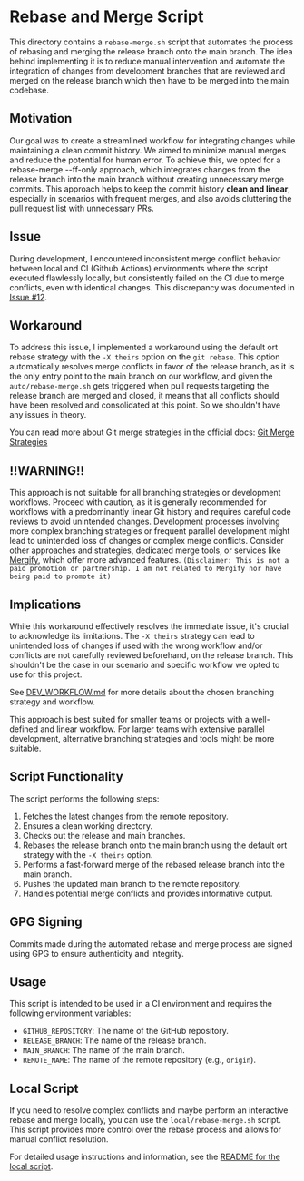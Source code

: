 # Rebase and Merge Script

This directory contains a `rebase-merge.sh` script that automates the process of rebasing and merging the release branch onto the main branch.
The idea behind implementing it is to reduce manual intervention and automate the integration of changes from development branches
that are reviewed and merged on the release branch which then have to be merged into the main codebase.

## Motivation

Our goal was to create a streamlined workflow for integrating changes while maintaining a clean commit history. We aimed to minimize manual merges
and reduce the potential for human error. To achieve this, we opted for a rebase-merge --ff-only approach, which integrates changes from the release
branch into the main branch without creating unnecessary merge commits. This approach helps to keep the commit history **clean and linear**,
especially in scenarios with frequent merges, and also avoids cluttering the pull request list with unnecessary PRs.

## Issue

During development, I encountered inconsistent merge conflict behavior between local and CI (Github Actions) environments where the script executed
flawlessly locally, but consistently failed on the CI due to merge conflicts, even with identical changes.
This discrepancy was documented in [Issue #12](https://github.com/mustalk/MiniSoccerSimulator/issues/12).

## Workaround

To address this issue, I implemented a workaround using the default ort rebase strategy with the `-X theirs` option on the `git rebase`.
This option automatically resolves merge conflicts in favor of the release branch, as it is the only entry point to the main branch on our workflow,
and given the `auto/rebase-merge.sh` gets triggered when pull requests targeting the release branch are merged and closed, it means that all conflicts
should have been resolved and consolidated at this point. So we shouldn't have any issues in theory.

You can read more about Git merge strategies in the official docs: [Git Merge Strategies](https://git-scm.com/docs/merge-strategies)

## **!!WARNING!!**

This approach is not suitable for all branching strategies or development workflows. Proceed with caution, as it is generally recommended for
workflows with a predominantly linear Git history and requires careful code reviews to avoid unintended changes. Development processes involving
more complex branching strategies or frequent parallel development might lead to unintended loss of changes or complex merge conflicts. Consider other
approaches and strategies, dedicated merge tools, or services like [Mergify](https://mergify.com/), which offer more advanced features.
`(Disclaimer: This is not a paid promotion or partnership. I am not related to Mergify nor have being paid to promote it)`

## Implications

While this workaround effectively resolves the immediate issue, it's crucial to acknowledge its limitations. The `-X theirs` strategy can lead to
unintended loss of changes if used with the wrong workflow and/or conflicts are not carefully reviewed beforehand, on the release branch. This shouldn't
be the case in our scenario and specific workflow we opted to use for this project.

See [DEV_WORKFLOW.md](../../../../DEV_WORKFLOW.md) for more details about the chosen branching strategy and workflow.

This approach is best suited for smaller teams or projects with a well-defined and linear workflow.
For larger teams with extensive parallel development, alternative branching strategies and tools might be more suitable.

## Script Functionality

The script performs the following steps:

1. Fetches the latest changes from the remote repository.
2. Ensures a clean working directory.
3. Checks out the release and main branches.
4. Rebases the release branch onto the main branch using the default ort strategy with the `-X theirs` option.
5. Performs a fast-forward merge of the rebased release branch into the main branch.
6. Pushes the updated main branch to the remote repository.
7. Handles potential merge conflicts and provides informative output.

## GPG Signing

Commits made during the automated rebase and merge process are signed using GPG to ensure authenticity and integrity.

## Usage

This script is intended to be used in a CI environment and requires the following environment variables:

* `GITHUB_REPOSITORY`: The name of the GitHub repository.
* `RELEASE_BRANCH`: The name of the release branch.
* `MAIN_BRANCH`: The name of the main branch.
* `REMOTE_NAME`: The name of the remote repository (e.g., `origin`).

## Local Script

If you need to resolve complex conflicts and maybe perform an interactive rebase and merge locally, you can use the `local/rebase-merge.sh` script.
This script provides more control over the rebase process and allows for manual conflict resolution.

For detailed usage instructions and information, see the [README for the local script](../local/README.md).
